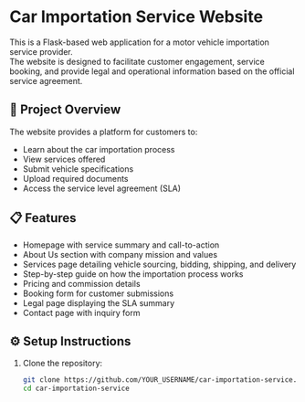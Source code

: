 
# Car Importation Service Website

This is a Flask-based web application for a motor vehicle importation service provider.  
The website is designed to facilitate customer engagement, service booking, and provide legal and operational information based on the official service agreement.

## 🚗 Project Overview

The website provides a platform for customers to:
- Learn about the car importation process
- View services offered
- Submit vehicle specifications
- Upload required documents
- Access the service level agreement (SLA)

## 📋 Features

- Homepage with service summary and call-to-action
- About Us section with company mission and values
- Services page detailing vehicle sourcing, bidding, shipping, and delivery
- Step-by-step guide on how the importation process works
- Pricing and commission details
- Booking form for customer submissions
- Legal page displaying the SLA summary
- Contact page with inquiry form

## ⚙️ Setup Instructions

1. Clone the repository:
   ```bash
   git clone https://github.com/YOUR_USERNAME/car-importation-service.git
   cd car-importation-service
   ```
